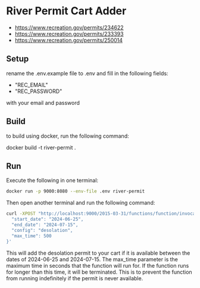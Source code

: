 # River Permit Cart Adder


- https://www.recreation.gov/permits/234622
- https://www.recreation.gov/permits/233393
- https://www.recreation.gov/permits/250014

## Setup

rename the .env.example file to .env and fill in the following fields:
- "REC_EMAIL"
- "REC_PASSWORD"

with your email and password

## Build

to build using docker, run the following command:

docker build -t river-permit .

## Run

Execute the following in one terminal:
    
```bash
docker run -p 9000:8080 --env-file .env river-permit
```

Then open another terminal and run the following command:

```bash
curl -XPOST "http://localhost:9000/2015-03-31/functions/function/invocations" -d '{ 
  "start_date": "2024-06-25",
  "end_date": "2024-07-15",
  "config": "desolation",
  "max_time": 500
}'
```

This will add the desolation permit to your cart if it is available between the dates of 2024-06-25 and 2024-07-15. The max_time parameter is the maximum time in seconds that the function will run for. If the function runs for longer than this time, it will be terminated. This is to prevent the function from running indefinitely if the permit is never available.
